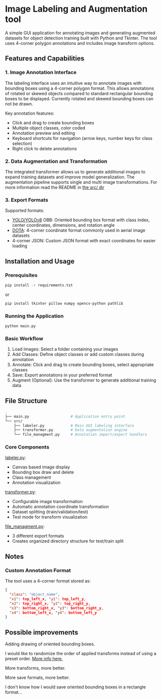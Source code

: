 # Image Labeling and Augmentation tool

A simple GUI application for annotating images and generating augmented datasets for object detection training built with Python and Tkinter. The tool uses 4-corner polygon annotations and includes image transform options.

## Features and Capabilities

### 1. Image Annotation Interface

The labeling interface uses an intuitive way to annotate images with bounding boxes using a 4-corner polygon format. This allows annotations of rotated or skewed objects compared to standard rectangular bounding boxes to be displayed. Currently rotated and skewed bounding boxes can not be drawn.

Key annotation features:

- Click and drag to create bounding boxes
- Multiple object classes, color coded
- Annotation preview and editing
- Keyboard shortcuts for navigation (arrow keys, number keys for class selection)
- Right click to delete annotations

### 2. Data Augmentation and Transformation

The integrated transformer allows us to generate additional images to expand training datasets and improve model generalization. The augmentation pipeline supports single and multi image transformations. For more information read the README in [the src/ dir](src/)

### 3. Export Formats

Supported formats:

- [YOLO/YOLOv8](https://en.wikipedia.org/wiki/You_Only_Look_Once) OBB: Oriented bounding box format with class index, center coordinates, dimensions, and rotation angle
- [DOTA](https://captain-whu.github.io/DOTA/index.html): 4-corner coordinate format commonly used in aerial image datasets
- 4-corner JSON: Custom JSON format with exact coordinates for easier loading

## Installation and Usage

### Prerequisites

```bash
pip install -r requirements.txt
```

or

```bash
pip install tkinter pillow numpy opencv-python pathlib
```

### Running the Application

```bash
python main.py
```

### Basic Workflow

1. Load Images: Select a folder containing your images
2. Add Classes: Define object classes or add custom classes during annotation
3. Annotate: Click and drag to create bounding boxes, select appropriate classes
4. Save: Export annotations in your preferred format
5. Augment (Optional): Use the transformer to generate additional training data

## File Structure

```bash
.
├── main.py                   # Application entry point
└── src/
    ├── labeler.py            # Main GUI labeling interface
    ├── transformer.py        # Data augmentation engine
    └── file_managment.py     # Annotation import/export handlers
```

### Core Components

[labeler.py](src/labeler.py):

- Canvas based image display
- Bounding box draw and delete
- Class management
- Annotation visualization

[transformer.py](src/labeler.py):

- Configurable image transformation
- Automatic annotation coordinate transformation
- Dataset splitting (train/validation/test)
- Test mode for transform visualization

[file_managment.py](src/file_managment.py):

- 3 different export formats
- Creates organized directory structure for test/train split

## Notes

### Custom Annotation Format

The tool uses a 4-corner format stored as:

```json
{
  "class": "object_name",
  "x1": top_left_x, "y1": top_left_y,
  "x2": top_right_x, "y2": top_right_y,
  "x3": bottom_right_x, "y3": bottom_right_y,
  "x4": bottom_left_x, "y4": bottom_left_y
}
```

## Possible improvements

Adding drawing of oriented bounding boxes.

I would like to randomize the order of applied transforms instead of using a preset order. [More info here.](src/README.md)

More transforms, more better.

More save formats, more better.

I don't know how I would save oriented bounding boxes in a rectangle format...
